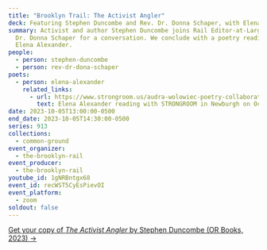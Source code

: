 ```yaml
---
title: "Brooklyn Trail: The Activist Angler"
deck: Featuring Stephen Duncombe and Rev. Dr. Donna Schaper, with Elena Alexander
summary: Activist and author Stephen Duncombe joins Rail Editor-at-Large Rev.
  Dr. Donna Schaper for a conversation. We conclude with a poetry reading by
  Elena Alexander.
people:
  - person: stephen-duncombe
  - person: rev-dr-dona-schaper
poets:
  - person: elena-alexander
    related_links:
      - url: https://www.strongroom.us/audra-wolowiec-poetry-collaboration
        text: Elena Alexander reading with STRONGROOM in Newburgh on October 7
date: 2023-10-05T13:00:00-0500
end_date: 2023-10-05T14:30:00-0500
series: 913
collections:
  - common-ground
event_organizer:
  - the-brooklyn-rail
event_producer:
  - the-brooklyn-rail
youtube_id: 1gNRBntgx68
event_id: recWST5CyEsPievOI
event_platform:
  - zoom
soldout: false
---
```

[G﻿et your copy of *The Activist Angler* by Stephen Duncombe (OR Books, 2023) →](https://www.orbooks.com/catalog/the-activist-angler/)